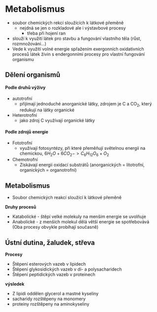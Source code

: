 # Metabolismus

- soubor chemických rekcí sloužících k látkové přeměně
	- nejdná se jen o rozkladové ale i výstavbové procesy
		- třeba při hojení ran
- slouží k využití látek pro stavbu a fungování vlastního těla (růst, rozmnožování...)
- Vede k využití volné energie spřažením exergonních oxidativních procesů látek živin s endergonními procesy pro vlastní fungování organismu

## Dělení organismů
#### Podle druhů výživy
- autotrofní
	- příjímají jednoduché anorganické látky, zdrojem je C a CO$_2$, který redukují na látky organické
- Heterotrofní
	- jako zdroj C využívají organické látky

#### Podle zdrojů energie

- Fototrofní
	- využívají fotosyntézy, při které přeměňují světelnou energii na chemickou, $6H_2O+6CO_2 -> C_6H_{12}O_6+O_2$
- Chemotrofní
	- Získávají energii oxidací substrátů (anorganických = litotrofní, organických = organotrofní)

## Metabolismus

- Soubor chemických reakcí sloužící k látkové přeměně

**Druhy procesů**
- Katabolické - štěpí velké molekuly na menším energie se uvolňuje
- Anabolické - z menších molekul dělá větší energie se spotřebovává
(Oba procesy obvykle probíhají současně)

## Ústní dutina, žaludek, střeva

**Procesy**
- Štěpení esterových vazeb v lipidech
- Štěpení glykosidických vazeb v di- a polysacharidech
- Štěpení peptidických vazeb v proteinech

**výsledek**
- Z lipidi oddělen glycerol a mastné kyseliny
- sacharidy rozštěpeny na monomery
- proteiny rozštěpeny na aminokyseliny
